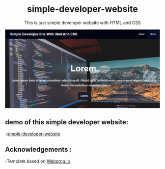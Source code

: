 <h1 align="center">simple-developer-website</h1>

<p align="center">This is just simple developer website with HTML and CSS</p>
<p align="center"><img src="image/demo.png"></p>

## demo of this simple developer website:
-[simple-developer-website](http://simple-developer-website.gituhb.io/)

## Acknowledgements :
-Template based on [Webprog.io](https://Webprog.io)
